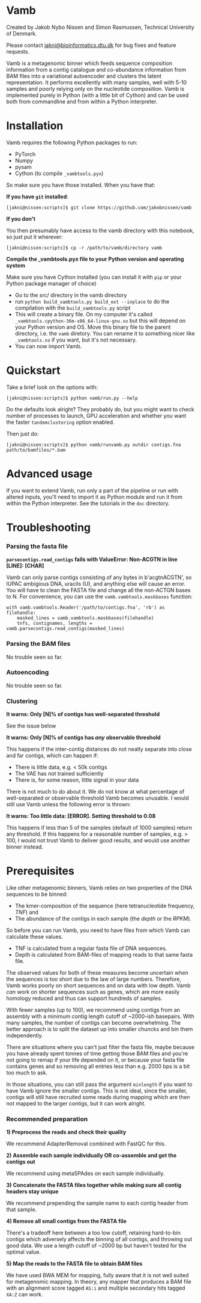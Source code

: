 # Vamb

Created by Jakob Nybo Nissen and Simon Rasmussen, Technical University of Denmark.

Please contact jakni@bioinformatics.dtu.dk for bug fixes and feature requests.

Vamb is a metagenomic binner which feeds sequence composition information from a contig catalogue and co-abundance information from BAM files into a variational autoencoder and clusters the latent 
representation. It performs excellently with many samples, well with 5-10 samples and poorly relying only on the nucleotide composition. Vamb is implemented purely in Python (with a little bit of Cython) 
and can be used both from commandline and from within a Python interpreter.

# Installation

Vamb requires the following Python packages to run:

* PyTorch
* Numpy
* pysam
* Cython (to compile `_vambtools.pyx`)

So make sure you have those installed. When you have that:

__If you have `git` installed__:

    [jakni@nissen:scripts]$ git clone https://github.com/jakobnissen/vamb
    
__If you don't__

You then presumably have access to the vamb directory with this notebook, so just put it wherever:

    [jakni@nissen:scripts]$ cp -r /path/to/vamb/directory vamb
    
__Compile the \_vambtools.pyx file to your Python version and operating system__

Make sure you have Cython installed (you can install it with `pip` or your Python package manager of choice)

* Go to the src/ directory in the vamb directory
* run `python build_vambtools.py build_ext --inplace` to do the compilation with the `build_vambtools.py` script
* This will create a binary file. On my computer it's called `_vambtools.cpython-36m-x86_64-linux-gnu.so` but this will depend on your Python version and OS. Move this binary file to the parent directory, i.e. the `vamb` diretory. You can rename it to something nicer like `_vambtools.so` if you want, but it's not necessary.
* You can now import Vamb.


# Quickstart

Take a brief look on the options with:

    [jakni@nissen:scripts]$ python vamb/run.py --help

Do the defaults look alright? They probably do, but you might want to check number of processes to launch, GPU acceleration and whether you want the faster `tandemclustering` option enabled.

Then just do:

    [jakni@nissen:scripts]$ python vamb/runvamb.py outdir contigs.fna path/to/bamfiles/*.bam


# Advanced usage

If you want to extend Vamb, run only a part of the pipeline or run with altered inputs, you'll need to import it as Python module and run it from within the Python interpreter. See the tutorials in the `doc` directory.

# Troubleshooting

### Parsing the fasta file
__`parsecontigs.read_contigs` fails with ValueError: Non-ACGTN in line [LINE]: [CHAR]__

Vamb can only parse contigs consisting of any bytes in b'acgtnACGTN', so IUPAC ambigious DNA, uracils (U), and anything else will cause an error. You will have to clean the FASTA file and change all the non-ACTGN bases to N. For convenience, you can use the `vamb.vambtools.maskbases` function:

    with vamb.vambtools.Reader('/path/to/contigs.fna', 'rb') as filehandle:
        masked_lines = vamb.vambtools.maskbases(filehandle)
        tnfs, contignames, lengths = vamb.parsecontigs.read_contigs(masked_lines)

### Parsing the BAM files

No trouble seen so far.

### Autoencoding

No trouble seen so far.

### Clustering

__It warns: Only [N]% of contigs has well-separated threshold__

See the issue below

__It warns: Only [N]% of contigs has *any* observable threshold__

This happens if the inter-contig distances do not neatly separate into close and far contigs, which can happen if:

* There is little data, e.g. < 50k contigs
* The VAE has not trained sufficiently
* There is, for some reason, little signal in your data

There is not much to do about it. We do not know at what percentage of well-separated or observable threshold Vamb becomes unusable. I would still use Vamb unless the following error is thrown:

__It warns: Too little data: [ERROR]. Setting threshold to 0.08__

This happens if less than 5 of the samples (default of 1000 samples) return any threshold. If this happens for a reasonable number of samples, e.g. > 100, I would not trust Vamb to deliver good results, 
and would use another binner instead.


# Prerequisites

Like other metagenomic binners, Vamb relies on two properties of the DNA sequences to be binned:

* The kmer-composition of the sequence (here tetranucleotide frequency, *TNF*) and
* The abundance of the contigs in each sample (the *depth* or the *RPKM*).

So before you can run Vamb, you need to have files from which Vamb can calculate these values.

* TNF is calculated from a regular fasta file of DNA sequences.
* Depth is calculated from BAM-files of mapping reads to that same fasta file.

The observed values for both of these measures become uncertain when the sequences is too short due to the law of large numbers. Therefore, Vamb works poorly on short sequences and on data with low depth. Vamb *can* work on shorter sequences such as genes, which are more easily homology reduced and thus can support hundreds of samples. 

With fewer samples (up to 100), we recommend using contigs from an assembly with a minimum contig length cutoff of ~2000-ish basepairs. With many samples, the number of contigs can become overwhelming. 
The better approach is to split the dataset up into smaller chuncks and bin them independently.

There are situations where you can't just filter the fasta file, maybe because you have already spent tonnes of time getting those BAM files and you're not going to remap if your life depended on it, or because your fasta file contains genes and so removing all entries less than e.g. 2000 bps is a bit too much to ask.

In those situations, you can still pass the argument `minlength` if you want to have Vamb ignore the smaller contigs. This is not ideal, since the smaller, contigs will still have recruited some reads during mapping which are then not mapped to the larger contigs, but it can work alright.

### Recommended preparation

__1) Preprocess the reads and check their quality__

We recommend AdapterRemoval combined with FastQC for this.

__2) Assemble each sample individually OR co-assemble and get the contigs out__

We recommend using metaSPAdes on each sample individually.

__3) Concatenate the FASTA files together while making sure all contig headers stay unique__

We recommend prepending the sample name to each contig header from that sample.

__4) Remove all small contigs from the FASTA file__

There's a tradeoff here between a too low cutoff, retaining hard-to-bin contigs which adversely affects the binning of all contigs, and throwing out good data. We use a length cutoff of ~2000 bp but 
haven't tested for the optimal value.

__5) Map the reads to the FASTA file to obtain BAM files__

We have used BWA MEM for mapping, fully aware that it is not well suited for metagenomic mapping. In theory, any mapper that produces a BAM file with an alignment score tagged `AS:i` and multiple 
secondary hits tagged `XA:Z` can work.
